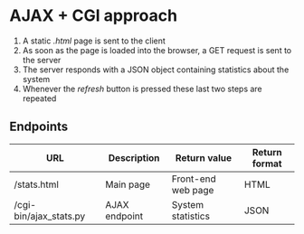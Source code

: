 # AJAX + CGI approach

1. A static _.html_ page is sent to the client
2. As soon as the page is loaded into the browser, a GET request is sent to the server
3. The server responds with a JSON object containing statistics about the system
4. Whenever the _refresh_ button is pressed these last two steps are repeated

## Endpoints


|          URL           |  Description  |    Return value    | Return format |
|------------------------|---------------|--------------------|---------------|
| /stats.html            | Main page     | Front-end web page | HTML          |
| /cgi-bin/ajax_stats.py | AJAX endpoint | System statistics  | JSON          |

